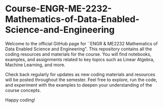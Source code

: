 # Course-ENGR-ME-2232-Mathematics-of-Data-Enabled-Science-and-Engineering

Welcome to the official GitHub page for ``ENGR \& ME2232 Mathematics of Data Enabled Science and Engineering". This repository contains all the coding resources and materials for the course. You will find notebooks, examples, and assignments related to key topics such as Linear Algebra, Machine Learning, and more. 

Check back regularly for updates as new coding materials and resources will be posted throughout the semester. Feel free to explore, run the code, and experiment with the examples to deepen your understanding of the course concepts.

Happy coding!
